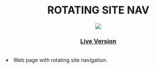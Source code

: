 
<h1 align="center">
ROTATING SITE NAV
</h1>
<p align="center">
<img src ="https://media.giphy.com/media/v1.Y2lkPTc5MGI3NjExNjU5ZjlmOTZlN2UxNDBkYmE5YzNhZDIzNzlmMGJkYjM4MGZiYWNlYyZjdD1n/B0AQWAk2HH78EnYQfT/giphy.gif">
<h3 align="center"><a href="https://rotating-site-nav.netlify.app/">Live Version</a></h3>
<br>

<div style="display: inline-block; text-align: left;">
<li> Web page with rotating site navigation. 
</li>
</div>
